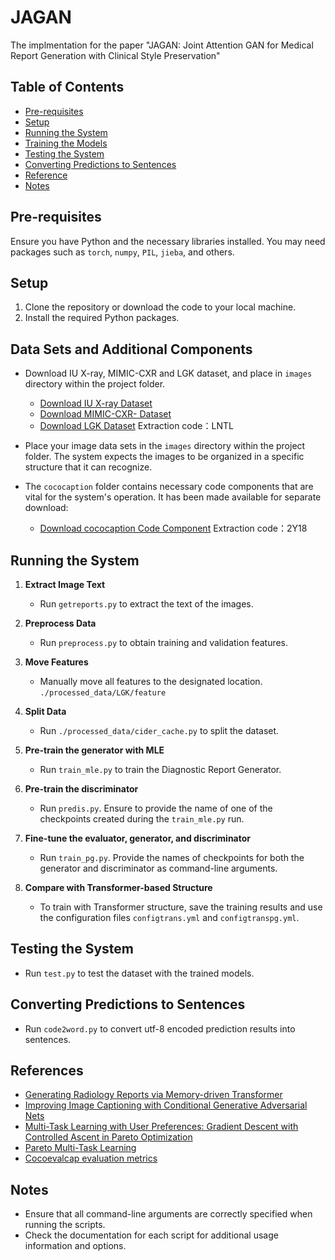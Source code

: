 # JAGAN

The implmentation for the paper "JAGAN: Joint Attention GAN for Medical Report Generation with Clinical Style Preservation"

## Table of Contents

- [Pre-requisites](#pre-requisites)
- [Setup](#setup)
- [Running the System](#running-the-system)
- [Training the Models](#training-the-models)
- [Testing the System](#testing-the-system)
- [Converting Predictions to Sentences](#converting-predictions-to-sentences)
- [Reference](#reference)
- [Notes](#notes)

## Pre-requisites

Ensure you have Python and the necessary libraries installed. You may need packages such as `torch`, `numpy`, `PIL`, `jieba`, and others.

## Setup

1. Clone the repository or download the code to your local machine.
2. Install the required Python packages.

## Data Sets and Additional Components

- Download IU X-ray, MIMIC-CXR and LGK dataset, and place in `images` directory within the project folder.
  - [Download IU X-ray Dataset](https://iuhealth.org/find-medical-services/x-rays)
  - [Download MIMIC-CXR- Dataset](https://physionet.org/content/mimic-cxr-jpg/2.0.0/)
  - [Download LGK Dataset](https://pan.quark.cn/s/e9cf4c649b8f) Extraction code：LNTL

- Place your image data sets in the `images` directory within the project folder. The system expects the images to be organized in a specific structure that it can recognize. 
  
- The `cococaption` folder contains necessary code components that are vital for the system's operation. It has been made available for separate download:
  - [Download cococaption Code Component](https://pan.quark.cn/s/88a390069059) Extraction code：2Y18

## Running the System

1. **Extract Image Text**
   - Run `getreports.py` to extract the text of the images.

2. **Preprocess Data**
   - Run `preprocess.py` to obtain training and validation features.

3. **Move Features**
   - Manually move all features to the designated location. ```./processed_data/LGK/feature```

4. **Split Data**
   - Run `./processed_data/cider_cache.py` to split the dataset.

5. **Pre-train the generator with MLE**
   - Run `train_mle.py` to train the Diagnostic Report Generator.

6. **Pre-train the discriminator**
   - Run `predis.py`. Ensure to provide the name of one of the checkpoints created during the `train_mle.py` run.

7. **Fine-tune the evaluator, generator, and discriminator**
   - Run `train_pg.py`. Provide the names of checkpoints for both the generator and discriminator as command-line arguments.

8. **Compare with Transformer-based Structure**
   - To train with Transformer structure, save the training results and use the configuration files `configtrans.yml` and `configtranspg.yml`.

## Testing the System

- Run `test.py` to test the dataset with the trained models.

## Converting Predictions to Sentences

- Run `code2word.py` to convert utf-8 encoded prediction results into sentences.

## References

- [Generating Radiology Reports via Memory-driven Transformer](https://github.com/cuhksz-nlp/R2Gen)
- [Improving Image Captioning with Conditional Generative Adversarial Nets](https://github.com/beckamchen/ImageCaptionGAN)
- [Multi-Task Learning with User Preferences: Gradient Descent with Controlled Ascent in Pareto Optimization](https://github.com/dbmptr/EPOSearch)
- [Pareto Multi-Task Learning](https://github.com/Xi-L/ParetoMTL)
- [Cocoevalcap evaluation metrics](https://github.com/tylin/coco-caption)

## Notes

- Ensure that all command-line arguments are correctly specified when running the scripts.
- Check the documentation for each script for additional usage information and options.
